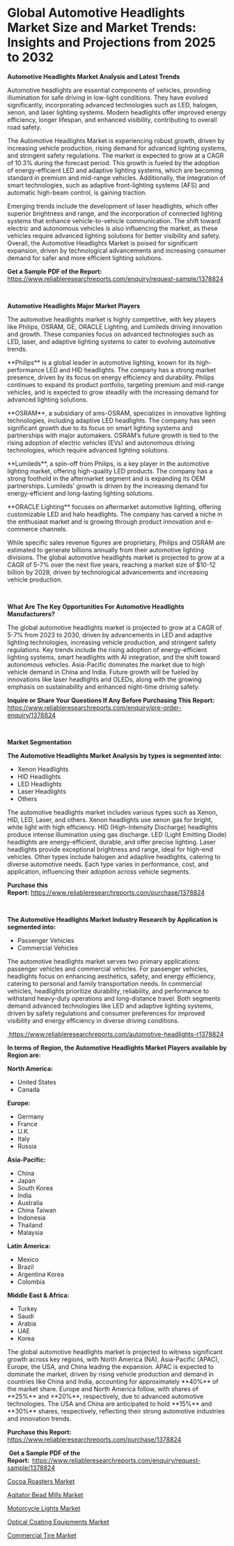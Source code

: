 <p><h1>Global Automotive Headlights Market Size and Market Trends: Insights and Projections from 2025 to 2032</h1></p><p><strong>Automotive Headlights Market Analysis and Latest Trends</strong></p>
<p><p>Automotive headlights are essential components of vehicles, providing illumination for safe driving in low-light conditions. They have evolved significantly, incorporating advanced technologies such as LED, halogen, xenon, and laser lighting systems. Modern headlights offer improved energy efficiency, longer lifespan, and enhanced visibility, contributing to overall road safety.</p><p>The Automotive Headlights Market is experiencing robust growth, driven by increasing vehicle production, rising demand for advanced lighting systems, and stringent safety regulations. The market is expected to grow at a CAGR of 10.3% during the forecast period. This growth is fueled by the adoption of energy-efficient LED and adaptive lighting systems, which are becoming standard in premium and mid-range vehicles. Additionally, the integration of smart technologies, such as adaptive front-lighting systems (AFS) and automatic high-beam control, is gaining traction.</p><p>Emerging trends include the development of laser headlights, which offer superior brightness and range, and the incorporation of connected lighting systems that enhance vehicle-to-vehicle communication. The shift toward electric and autonomous vehicles is also influencing the market, as these vehicles require advanced lighting solutions for better visibility and safety. Overall, the Automotive Headlights Market is poised for significant expansion, driven by technological advancements and increasing consumer demand for safer and more efficient lighting solutions.</p></p>
<p><strong>Get a Sample PDF of the Report:&nbsp;</strong> <a href="https://www.reliableresearchreports.com/enquiry/request-sample/1378824?utm_campaign=13&utm_medium=2&utm_source=Github&utm_content=ia&utm_term=21012025&utm_id=automotive-headlights">https://www.reliableresearchreports.com/enquiry/request-sample/1378824</a></p>
<p>&nbsp;</p>
<p><strong>Automotive Headlights Major Market Players</strong></p>
<p><p>The automotive headlights market is highly competitive, with key players like Philips, OSRAM, GE, ORACLE Lighting, and Lumileds driving innovation and growth. These companies focus on advanced technologies such as LED, laser, and adaptive lighting systems to cater to evolving automotive trends.</p><p>**Philips** is a global leader in automotive lighting, known for its high-performance LED and HID headlights. The company has a strong market presence, driven by its focus on energy efficiency and durability. Philips continues to expand its product portfolio, targeting premium and mid-range vehicles, and is expected to grow steadily with the increasing demand for advanced lighting solutions.</p><p>**OSRAM**, a subsidiary of ams-OSRAM, specializes in innovative lighting technologies, including adaptive LED headlights. The company has seen significant growth due to its focus on smart lighting systems and partnerships with major automakers. OSRAM’s future growth is tied to the rising adoption of electric vehicles (EVs) and autonomous driving technologies, which require advanced lighting solutions.</p><p>**Lumileds**, a spin-off from Philips, is a key player in the automotive lighting market, offering high-quality LED products. The company has a strong foothold in the aftermarket segment and is expanding its OEM partnerships. Lumileds’ growth is driven by the increasing demand for energy-efficient and long-lasting lighting solutions.</p><p>**ORACLE Lighting** focuses on aftermarket automotive lighting, offering customizable LED and halo headlights. The company has carved a niche in the enthusiast market and is growing through product innovation and e-commerce channels.</p><p>While specific sales revenue figures are proprietary, Philips and OSRAM are estimated to generate billions annually from their automotive lighting divisions. The global automotive headlights market is projected to grow at a CAGR of 5-7% over the next five years, reaching a market size of $10-12 billion by 2028, driven by technological advancements and increasing vehicle production.</p></p>
<p>&nbsp;</p>
<p><strong>What Are The Key Opportunities For Automotive Headlights Manufacturers?</strong></p>
<p><p>The global automotive headlights market is projected to grow at a CAGR of 5-7% from 2023 to 2030, driven by advancements in LED and adaptive lighting technologies, increasing vehicle production, and stringent safety regulations. Key trends include the rising adoption of energy-efficient lighting systems, smart headlights with AI integration, and the shift toward autonomous vehicles. Asia-Pacific dominates the market due to high vehicle demand in China and India. Future growth will be fueled by innovations like laser headlights and OLEDs, along with the growing emphasis on sustainability and enhanced night-time driving safety.</p></p>
<p><strong>Inquire or Share Your Questions If Any Before Purchasing This Report:</strong> <a href="https://www.reliableresearchreports.com/enquiry/pre-order-enquiry/1378824?utm_campaign=13&utm_medium=2&utm_source=Github&utm_content=ia&utm_term=21012025&utm_id=automotive-headlights">https://www.reliableresearchreports.com/enquiry/pre-order-enquiry/1378824</a></p>
<p>&nbsp;</p>
<p><strong>Market Segmentation</strong></p>
<p><strong>The Automotive Headlights Market Analysis by types is segmented into:</strong></p>
<p><ul><li>Xenon Headlights</li><li>HID Headlights</li><li>LED Headlights</li><li>Laser Headlights</li><li>Others</li></ul></p>
<p><p>The automotive headlights market includes various types such as Xenon, HID, LED, Laser, and others. Xenon headlights use xenon gas for bright, white light with high efficiency. HID (High-Intensity Discharge) headlights produce intense illumination using gas discharge. LED (Light Emitting Diode) headlights are energy-efficient, durable, and offer precise lighting. Laser headlights provide exceptional brightness and range, ideal for high-end vehicles. Other types include halogen and adaptive headlights, catering to diverse automotive needs. Each type varies in performance, cost, and application, influencing their adoption across vehicle segments.</p></p>
<p><strong>Purchase this Report:&nbsp;</strong><a href="https://www.reliableresearchreports.com/purchase/1378824?utm_campaign=13&utm_medium=2&utm_source=Github&utm_content=ia&utm_term=21012025&utm_id=automotive-headlights">https://www.reliableresearchreports.com/purchase/1378824</a></p>
<p>&nbsp;</p>
<p><strong>The Automotive Headlights Market Industry Research by Application is segmented into:</strong></p>
<p><ul><li>Passenger Vehicles</li><li>Commercial Vehicles</li></ul></p>
<p><p>The automotive headlights market serves two primary applications: passenger vehicles and commercial vehicles. For passenger vehicles, headlights focus on enhancing aesthetics, safety, and energy efficiency, catering to personal and family transportation needs. In commercial vehicles, headlights prioritize durability, reliability, and performance to withstand heavy-duty operations and long-distance travel. Both segments demand advanced technologies like LED and adaptive lighting systems, driven by safety regulations and consumer preferences for improved visibility and energy efficiency in diverse driving conditions.</p></p>
<p><a href="https://www.reliableresearchreports.com/automotive-headlights-r1378824?utm_campaign=13&utm_medium=2&utm_source=Github&utm_content=ia&utm_term=21012025&utm_id=automotive-headlights">&nbsp;https://www.reliableresearchreports.com/automotive-headlights-r1378824</a></p>
<p><strong>In terms of Region, the Automotive Headlights Market Players available by Region are:</strong></p>
<p>
    <p> <strong> North America: </strong>
        <ul>
            <li>United States</li>
            <li>Canada</li>
        </ul>
        </p> 
    <p> <strong> Europe: </strong>
        <ul>
            <li>Germany</li>
            <li>France</li>
            <li>U.K.</li>
            <li>Italy</li>
            <li>Russia</li>
        </ul>
        </p> 
    <p> <strong> Asia-Pacific: </strong>
        <ul>
            <li>China</li>
            <li>Japan</li>
            <li>South Korea</li>
            <li>India</li>
            <li>Australia</li>
            <li>China Taiwan</li>
            <li>Indonesia</li>
            <li>Thailand</li>
            <li>Malaysia</li>
        </ul>
        </p> 
    <p> <strong> Latin America: </strong>
        <ul>
            <li>Mexico</li>
            <li>Brazil</li>
            <li>Argentina Korea</li>
            <li>Colombia</li>
        </ul>
        </p> 
    <p> <strong> Middle East & Africa: </strong>
        <ul>
            <li>Turkey</li>
            <li>Saudi</li>
            <li>Arabia</li>
            <li>UAE</li>
            <li>Korea</li>
        </ul>
    </p>
    </p>
<p><p>The global automotive headlights market is projected to witness significant growth across key regions, with North America (NA), Asia-Pacific (APAC), Europe, the USA, and China leading the expansion. APAC is expected to dominate the market, driven by rising vehicle production and demand in countries like China and India, accounting for approximately **40%** of the market share. Europe and North America follow, with shares of **25%** and **20%**, respectively, due to advanced automotive technologies. The USA and China are anticipated to hold **15%** and **30%** shares, respectively, reflecting their strong automotive industries and innovation trends.</p></p>
<p><strong>Purchase this Report: </strong><a href="https://www.reliableresearchreports.com/purchase/1378824?utm_campaign=13&utm_medium=2&utm_source=Github&utm_content=ia&utm_term=21012025&utm_id=automotive-headlights">https://www.reliableresearchreports.com/purchase/1378824</a></p>
<p>&nbsp;<strong>Get a Sample PDF of the Report:&nbsp;&nbsp;</strong><a href="https://www.reliableresearchreports.com/enquiry/request-sample/1378824?utm_campaign=13&utm_medium=2&utm_source=Github&utm_content=ia&utm_term=21012025&utm_id=automotive-headlights">https://www.reliableresearchreports.com/enquiry/request-sample/1378824</a></p>
<p><strong></strong></p>
<p><p><a href="https://www.linkedin.com/pulse/examination-market-segmentation-cocoa-roasters-from-2025-2032-yhixf?utm_campaign=13&utm_medium=2&utm_source=Github&utm_content=ia&utm_term=21012025&utm_id=automotive-headlights">Cocoa Roasters Market</a></p><p><a href="https://www.linkedin.com/pulse/agitator-bead-mills-market-growth-forecast-97-cagr-from-2025-ep7tc?utm_campaign=13&utm_medium=2&utm_source=Github&utm_content=ia&utm_term=21012025&utm_id=automotive-headlights">Agitator Bead Mills Market</a></p><p><a href="https://github.com/MarciaRunte/Market-Research-Report-List-1/blob/main/motorcycle-lights-market.md?utm_campaign=13&utm_medium=2&utm_source=Github&utm_content=ia&utm_term=21012025&utm_id=automotive-headlights">Motorcycle Lights Market</a></p><p><a href="https://www.linkedin.com/pulse/anticipated-cagr-145-optical-coating-equipments-market-on9ff?utm_campaign=13&utm_medium=2&utm_source=Github&utm_content=ia&utm_term=21012025&utm_id=automotive-headlights">Optical Coating Equipments Market</a></p><p><a href="https://github.com/MariaWashington76/Market-Research-Report-List-1/blob/main/commercial-tire-market.md?utm_campaign=13&utm_medium=2&utm_source=Github&utm_content=ia&utm_term=21012025&utm_id=automotive-headlights">Commercial Tire Market</a></p></p>